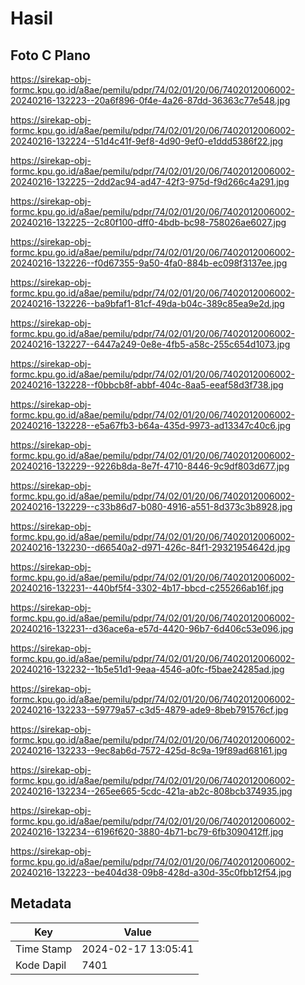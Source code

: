 # Hasil

## Foto C Plano

https://sirekap-obj-formc.kpu.go.id/a8ae/pemilu/pdpr/74/02/01/20/06/7402012006002-20240216-132223--20a6f896-0f4e-4a26-87dd-36363c77e548.jpg

https://sirekap-obj-formc.kpu.go.id/a8ae/pemilu/pdpr/74/02/01/20/06/7402012006002-20240216-132224--51d4c41f-9ef8-4d90-9ef0-e1ddd5386f22.jpg

https://sirekap-obj-formc.kpu.go.id/a8ae/pemilu/pdpr/74/02/01/20/06/7402012006002-20240216-132225--2dd2ac94-ad47-42f3-975d-f9d266c4a291.jpg

https://sirekap-obj-formc.kpu.go.id/a8ae/pemilu/pdpr/74/02/01/20/06/7402012006002-20240216-132225--2c80f100-dff0-4bdb-bc98-758026ae6027.jpg

https://sirekap-obj-formc.kpu.go.id/a8ae/pemilu/pdpr/74/02/01/20/06/7402012006002-20240216-132226--f0d67355-9a50-4fa0-884b-ec098f3137ee.jpg

https://sirekap-obj-formc.kpu.go.id/a8ae/pemilu/pdpr/74/02/01/20/06/7402012006002-20240216-132226--ba9bfaf1-81cf-49da-b04c-389c85ea9e2d.jpg

https://sirekap-obj-formc.kpu.go.id/a8ae/pemilu/pdpr/74/02/01/20/06/7402012006002-20240216-132227--6447a249-0e8e-4fb5-a58c-255c654d1073.jpg

https://sirekap-obj-formc.kpu.go.id/a8ae/pemilu/pdpr/74/02/01/20/06/7402012006002-20240216-132228--f0bbcb8f-abbf-404c-8aa5-eeaf58d3f738.jpg

https://sirekap-obj-formc.kpu.go.id/a8ae/pemilu/pdpr/74/02/01/20/06/7402012006002-20240216-132228--e5a67fb3-b64a-435d-9973-ad13347c40c6.jpg

https://sirekap-obj-formc.kpu.go.id/a8ae/pemilu/pdpr/74/02/01/20/06/7402012006002-20240216-132229--9226b8da-8e7f-4710-8446-9c9df803d677.jpg

https://sirekap-obj-formc.kpu.go.id/a8ae/pemilu/pdpr/74/02/01/20/06/7402012006002-20240216-132229--c33b86d7-b080-4916-a551-8d373c3b8928.jpg

https://sirekap-obj-formc.kpu.go.id/a8ae/pemilu/pdpr/74/02/01/20/06/7402012006002-20240216-132230--d66540a2-d971-426c-84f1-29321954642d.jpg

https://sirekap-obj-formc.kpu.go.id/a8ae/pemilu/pdpr/74/02/01/20/06/7402012006002-20240216-132231--440bf5f4-3302-4b17-bbcd-c255266ab16f.jpg

https://sirekap-obj-formc.kpu.go.id/a8ae/pemilu/pdpr/74/02/01/20/06/7402012006002-20240216-132231--d36ace6a-e57d-4420-96b7-6d406c53e096.jpg

https://sirekap-obj-formc.kpu.go.id/a8ae/pemilu/pdpr/74/02/01/20/06/7402012006002-20240216-132232--1b5e51d1-9eaa-4546-a0fc-f5bae24285ad.jpg

https://sirekap-obj-formc.kpu.go.id/a8ae/pemilu/pdpr/74/02/01/20/06/7402012006002-20240216-132233--59779a57-c3d5-4879-ade9-8beb791576cf.jpg

https://sirekap-obj-formc.kpu.go.id/a8ae/pemilu/pdpr/74/02/01/20/06/7402012006002-20240216-132233--9ec8ab6d-7572-425d-8c9a-19f89ad68161.jpg

https://sirekap-obj-formc.kpu.go.id/a8ae/pemilu/pdpr/74/02/01/20/06/7402012006002-20240216-132234--265ee665-5cdc-421a-ab2c-808bcb374935.jpg

https://sirekap-obj-formc.kpu.go.id/a8ae/pemilu/pdpr/74/02/01/20/06/7402012006002-20240216-132234--6196f620-3880-4b71-bc79-6fb3090412ff.jpg

https://sirekap-obj-formc.kpu.go.id/a8ae/pemilu/pdpr/74/02/01/20/06/7402012006002-20240216-132223--be404d38-09b8-428d-a30d-35c0fbb12f54.jpg


## Metadata

| Key        | Value               |
| ---------- | ------------------- |
| Time Stamp | 2024-02-17 13:05:41 |
| Kode Dapil | 7401                |



